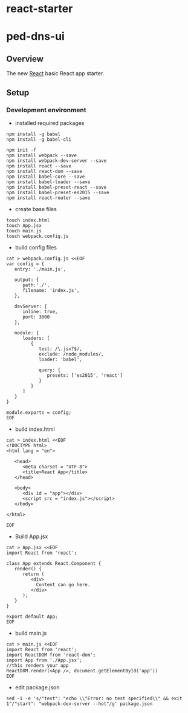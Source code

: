 # react-starter
# ped-dns-ui

## Overview

The new [React](https://facebook.github.io/react/) basic React app starter.

## Setup

### Development environment

* installed required packages

```
npm install -g babel
npm install -g babel-cli

npm init -f
npm install webpack --save
npm install webpack-dev-server --save
npm install react --save
npm install react-dom --save
npm install babel-core --save
npm install babel-loader --save
npm install babel-preset-react --save
npm install babel-preset-es2015 --save
npm install react-router --save
```

* create base files
```
touch index.html
touch App.jsx
touch main.js
touch webpack.config.js
```

* build config files

```
cat > webpack.config.js <<EOF
var config = {
   entry: './main.js',

   output: {
      path:'./',
      filename: 'index.js',
   },

   devServer: {
      inline: true,
      port: 3000
   },

   module: {
      loaders: [
         {
            test: /\.jsx?$/,
            exclude: /node_modules/,
            loader: 'babel',

            query: {
               presets: ['es2015', 'react']
            }
         }
      ]
   }
}

module.exports = config;
EOF
```

* build index.html

```
cat > index.html <<EOF
<!DOCTYPE html>
<html lang = "en">

   <head>
      <meta charset = "UTF-8">
      <title>React App</title>
   </head>

   <body>
      <div id = "app"></div>
      <script src = "index.js"></script>
   </body>

</html>

EOF
```

* Build App.jsx

```
cat > App.jsx <<EOF
import React from 'react';

class App extends React.Component {
   render() {
      return (
         <div>
           Content can go here.
         </div>
      );
   }
}

export default App;
EOF
```

* build main.js

```
cat > main.js <<EOF
import React from 'react';
import ReactDOM from 'react-dom';
import App from './App.jsx';
//this renders your app
ReactDOM.render(<App />, document.getElementById('app'))
EOF
```

* edit package.json

```
sed -i -e 's/"test": "echo \\"Error: no test specified\\" && exit 1"/"start": "webpack-dev-server --hot"/g' package.json
```

